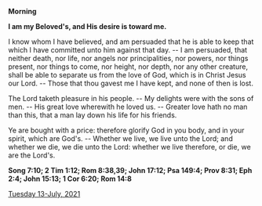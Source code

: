 **Morning**

**I am my Beloved's, and His desire is toward me.**
 
I know whom I have believed, and am persuaded that he is able to keep that which I have committed unto him against that day. -- I am persuaded, that neither death, nor life, nor angels nor principalities, nor powers, nor things present, nor things to come, nor height, nor depth, nor any other creature, shall be able to separate us from the love of God, which is in Christ Jesus our Lord. -- Those that thou gavest me I have kept, and none of then is lost.
 
The Lord taketh pleasure in his people. -- My delights were with the sons of men. -- His great love wherewith he loved us. -- Greater love hath no man than this, that a man lay down his life for his friends.
 
Ye are bought with a price: therefore glorify God in you body, and in your spirit, which are God's. -- Whether we live, we live unto the Lord; and whether we die, we die unto the Lord: whether we live therefore, or die, we are the Lord's.  

**Song 7:10; 2 Tim 1:12; Rom 8:38,39; John 17:12; Psa 149:4; Prov 8:31; Eph 2:4; John 15:13; 1 Cor 6:20; Rom 14:8**

[Tuesday 13-July, 2021](https://t.me/daily_light)

